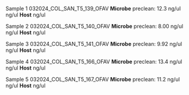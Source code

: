 Sample 1
	032024_COL_SAN_T5_139_OFAV
	 **Microbe**
	 preclean:  12.3 ng/ul
	 ng/ul
	  **Host**
	  ng/ul
	  
Sample 2
	032024_COL_SAN_T5_140_OFAV
	 **Microbe**
	 preclean: 8.00 ng/ul
	 ng/ul
	  **Host**
	  ng/ul
	
	  
Sample 3
	032024_COL_SAN_T5_141_OFAV
	 **Microbe**
	 preclean: 9.92 ng/ul
	 ng/ul
	  **Host**
	  ng/ul
	  
Sample 4
	032024_COL_SAN_T5_166_OFAV
	 **Microbe**
	 preclean: 13.4 ng/ul
	 ng/ul
	  **Host**
	  ng/ul
	  
Sample 5
	032024_COL_SAN_T5_167_OFAV
	 **Microbe**
	 preclean: 11.2 ng/ul
	 ng/ul
	  **Host**
	  ng/ul
	  
